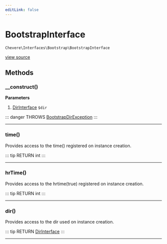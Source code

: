 ```yaml
---
editLink: false
---
```


# BootstrapInterface

`Chevere\Interfaces\Bootstrap\BootstrapInterface`

[view source](https://github.com/chevere/chevere/blob/master/interfaces/Bootstrap/BootstrapInterface.php)

## Methods

### __construct()

**Parameters**

1. [DirInterface](../Filesystem/DirInterface.md) `$dir`

::: danger THROWS
[BootstrapDirException](../../Exceptions/Bootstrap/BootstrapDirException.md)
:::

---

### time()

Provides access to the time() registered on instance creation.

::: tip RETURN
int
:::

---

### hrTime()

Provides access to the hrtime(true) registered on instance creation.

::: tip RETURN
int
:::

---

### dir()

Provides access to the dir used on instance creation.

::: tip RETURN
[DirInterface](../Filesystem/DirInterface.md)
:::

---
